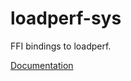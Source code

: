 # loadperf-sys #
FFI bindings to loadperf.

[Documentation](https://retep998.github.io/doc/loadperf-sys/)
